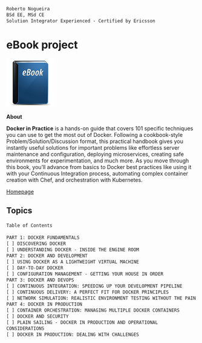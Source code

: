 ```
Roberto Nogueira  
BSd EE, MSd CE
Solution Integrator Experienced - Certified by Ericsson
```
# eBook project

![ebook image](images/ebook.png)

**About**

**Docker in Practice** is a hands-on guide that covers 101 specific techniques you can use to get the most out of Docker. Following a cookbook-style Problem/Solution/Discussion format, this practical handbook gives you instantly useful solutions for important problems like effortless server maintenance and configuration, deploying microservices, creating safe environments for experimentation, and much more. As you move through this book, you’ll advance from basics to Docker best practices like using it with your Continuous Integration process, automating complex container creation with Chef, and orchestration with Kubernetes.

[Homepage](https://www.manning.com/books/docker-in-practice)

## Topics
```
Table of Contents

PART 1: DOCKER FUNDAMENTALS
[ ] DISCOVERING DOCKER
[ ] UNDERSTANDING DOCKER - INSIDE THE ENGINE ROOM
PART 2: DOCKER AND DEVELOPMENT
[ ] USING DOCKER AS A LIGHTWEIGHT VIRTUAL MACHINE
[ ] DAY-TO-DAY DOCKER
[ ] CONFIGURATION MANAGEMENT - GETTING YOUR HOUSE IN ORDER
PART 3: DOCKER AND DEVOPS
[ ] CONTINUOUS INTEGRATION: SPEEDING UP YOUR DEVELOPMENT PIPELINE
[ ] CONTINUOUS DELIVERY: A PERFECT FIT FOR DOCKER PRINCIPLES
[ ] NETWORK SIMULATION: REALISTIC ENVIRONMENT TESTING WITHOUT THE PAIN
PART 4: DOCKER IN PRODUCTION
[ ] CONTAINER ORCHESTRATION: MANAGING MULTIPLE DOCKER CONTAINERS
[ ] DOCKER AND SECURITY
[ ] PLAIN SAILING - DOCKER IN PRODUCTION AND OPERATIONAL CONSIDERATIONS
[ ] DOCKER IN PRODUCTION: DEALING WITH CHALLENGES
```
